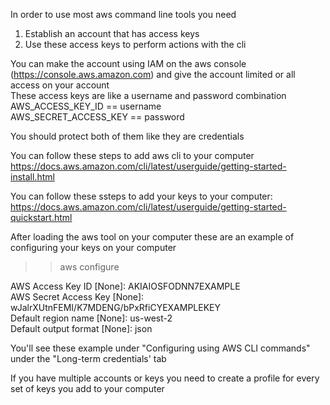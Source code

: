 In order to use most aws command line tools you need  
1) Establish an account that has access keys
2) Use these access keys to perform actions with the cli

You can make the account using IAM on the aws console (https://console.aws.amazon.com) and give the account limited or all access on your account  
These access keys are like a username and password combination  
AWS_ACCESS_KEY_ID == username    
AWS_SECRET_ACCESS_KEY == password  

You should protect both of them like they are credentials   

You can follow these steps to add aws cli to your computer  
https://docs.aws.amazon.com/cli/latest/userguide/getting-started-install.html  

You can follow these ssteps to add your keys to your computer:   
https://docs.aws.amazon.com/cli/latest/userguide/getting-started-quickstart.html  

After loading the aws tool on your computer these are an example of configuring your keys on your computer  
>> aws configure  

AWS Access Key ID [None]: AKIAIOSFODNN7EXAMPLE  
AWS Secret Access Key [None]: wJalrXUtnFEMI/K7MDENG/bPxRfiCYEXAMPLEKEY  
Default region name [None]: us-west-2  
Default output format [None]: json  

You'll see these example under "Configuring using AWS CLI commands" under the "Long-term credentials' tab  

If you have multiple accounts or keys you need to create a profile for every set of keys you add to your computer  
